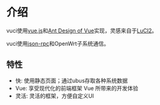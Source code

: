# 介绍

[vue.js]: https://github.com/vuejs/vue
[Ant Design of Vue]: https://github.com/vueComponent/ant-design-vue
[LuCI2]: https://git.openwrt.org/?p=project/luci2/ui.git
[json-rpc]: https://www.jsonrpc.org/

vuci使用[vue.js]和[Ant Design of Vue]实现，灵感来自于[LuCI2]。

vuci使用[json-rpc]和OpenWrt子系统通信。

## 特性

* 快: 使用静态页面；通过ubus存取各种系统数据
* Vue: 享受现代化的前端框架 Vue 所带来的开发体验
* 灵活: 灵活的框架，方便自定义UI

